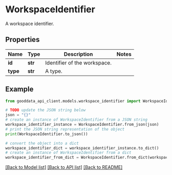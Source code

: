 # WorkspaceIdentifier

A workspace identifier.

## Properties

Name | Type | Description | Notes
------------ | ------------- | ------------- | -------------
**id** | **str** | Identifier of the workspace. | 
**type** | **str** | A type. | 

## Example

```python
from gooddata_api_client.models.workspace_identifier import WorkspaceIdentifier

# TODO update the JSON string below
json = "{}"
# create an instance of WorkspaceIdentifier from a JSON string
workspace_identifier_instance = WorkspaceIdentifier.from_json(json)
# print the JSON string representation of the object
print(WorkspaceIdentifier.to_json())

# convert the object into a dict
workspace_identifier_dict = workspace_identifier_instance.to_dict()
# create an instance of WorkspaceIdentifier from a dict
workspace_identifier_from_dict = WorkspaceIdentifier.from_dict(workspace_identifier_dict)
```
[[Back to Model list]](../README.md#documentation-for-models) [[Back to API list]](../README.md#documentation-for-api-endpoints) [[Back to README]](../README.md)


